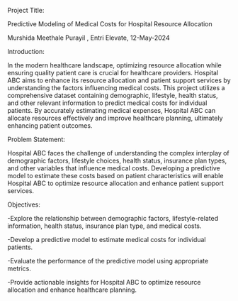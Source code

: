 Project Title:

Predictive Modeling of Medical Costs for Hospital Resource Allocation

Murshida Meethale Purayil , Entri Elevate, 12-May-2024

Introduction:

In the modern healthcare landscape, optimizing resource allocation while ensuring quality patient care is crucial for healthcare providers.
Hospital ABC aims to enhance its resource allocation and patient support services by understanding the factors influencing medical costs.
This project utilizes a comprehensive dataset containing demographic, lifestyle, health status, and other relevant information to predict medical costs for individual patients.
By accurately estimating medical expenses, Hospital ABC can allocate resources effectively and improve healthcare planning, ultimately enhancing patient outcomes.

Problem Statement:

Hospital ABC faces the challenge of understanding the complex interplay of demographic factors, lifestyle choices, health status, insurance plan types, and other variables that influence medical costs.
Developing a predictive model to estimate these costs based on patient characteristics will enable Hospital ABC to optimize resource allocation and enhance patient support services.

Objectives:

-Explore the relationship between demographic factors, lifestyle-related information, health status, insurance plan type, and medical costs.

-Develop a predictive model to estimate medical costs for individual patients.

-Evaluate the performance of the predictive model using appropriate metrics.

-Provide actionable insights for Hospital ABC to optimize resource allocation and enhance healthcare planning.

